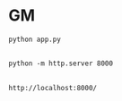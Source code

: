 # GM

```
python app.py
```
##


```
python -m http.server 8000
```
##

```
http://localhost:8000/
```
##
